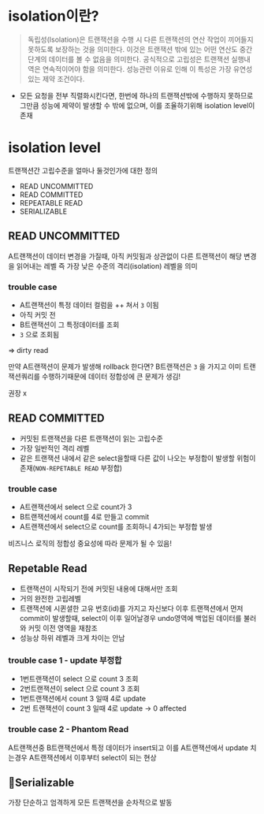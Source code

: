 # isolation이란?

> 독립성(Isolation)은 트랜잭션을 수행 시 다른 트랜잭션의 연산 작업이 끼어들지 못하도록 보장하는 것을 의미한다. 
> 이것은 트랜잭션 밖에 있는 어떤 연산도 중간 단계의 데이터를 볼 수 없음을 의미한다. 
> 공식적으로 고립성은 트랜잭션 실행내역은 연속적이어야 함을 의미한다. 
> 성능관련 이유로 인해 이 특성은 가장 유연성 있는 제약 조건이다.

- 모든 요청을 전부 직렬화시킨다면, 한번에 하나의 트랜잭션밖에 수행하지 못하므로 그만큼 성능에 제약이 발생할 수 밖에 없으며, 이를 조율하기위해 isolation level이 존재

# isolation level

트랜잭션간 고립수준을 얼마나 둘것인가에 대한 정의

- READ UNCOMMITTED
- READ COMMITTED
- REPEATABLE READ
- SERIALIZABLE

## READ UNCOMMITTED
A트랜잭션이 데이터 변경을 가질때, 아직 커밋됨과 상관없이 다른 트랜잭션이 해당 변경을 읽어내는 레벨
즉 가장 낮은 수준의 격리(isolation) 레벨을 의미

### trouble case
- A트랜잭션이 특정 데이터 컬럼을 ++ 쳐서 `3` 이됨
- 아직 커밋 전
- B트랜잭션이 그 특정데이터를 조회
- `3` 으로 조회됨

=> dirty read

만약 A트랜잭션이 문제가 발생해 rollback 한다면?
B트랜잭션은 `3` 을 가지고 이미 트랜잭션쿼리를 수행하기때문에 데이터 정합성에 큰 문제가 생김!

권장 x

## READ COMMITTED
- 커밋된 트랜잭션을 다른 트랜잭션이 읽는 고립수준
- 가장 일반적인 격리 레벨
- 같은 트랜잭션 내에서 같은 select을할때 다른 값이 나오는 부정합이 발생할 위험이 존재(`NON-REPETABLE READ` 부정합)

### trouble case
- A트랜잭션에서 select 으로 count가 3
- B트랜잭션에서 count를 4로 만들고 commit
- A트랜잭션에서 select으로 count를 조회하니 4가되는 부정합 발생

비즈니스 로직의 정합성 중요성에 따라 문제가 될 수 있음!


## Repetable Read

- 트랜잭션이 시작되기 전에 커밋된 내용에 대해서만 조회
- 거의 완전한 고립레벨
- 트랜잭션에 시퀸셜한 고유 번호(id)를 가지고 자신보다 이후 트랜잭션에서 먼저 commit이 발생할때, select이 이후 일어날경우 undo영역에 백업된 데이터를 불러와 커밋 이전 영역을 재참조
- 성능상 하위 레벨과 크게 차이는 안남


### trouble case 1 - update 부정합
- 1번트랜잭션이 select 으로 count 3 조회
- 2번트랜잭션이 select 으로 count 3 조회
- 1번트랜잭션에서 count 3 일때 4로 update
- 2번 트랜잭션이 count 3 일때 4로 update -> 0 affected

### trouble case 2 - Phantom Read
A트랜잭션중 B트랜잭션에서 특정 데이터가 insert되고 이를 A트랜잭션에서 update 치는경우 A트랜잭션에서 이후부터 select이 되는 현상

## Serializable
가장 단순하고 엄격하게 모든 트랜잭션을 순차적으로 발동

